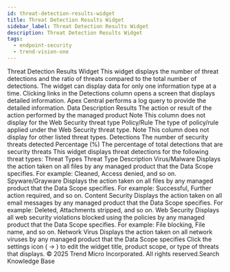 ```yaml
---
id: threat-detection-results-widget
title: Threat Detection Results Widget
sidebar_label: Threat Detection Results Widget
description: Threat Detection Results Widget
tags:
  - endpoint-security
  - trend-vision-one
---
```


 Threat Detection Results Widget This widget displays the number of threat detections and the ratio of threats compared to the total number of detections. The widget can display data for only one information type at a time. Clicking links in the Detections column opens a screen that displays detailed information. Apex Central performs a log query to provide the detailed information. Data Description Results The action or result of the action performed by the managed product Note This column does not display for the Web Security threat type Policy/Rule The type of policy/rule applied under the Web Security threat type. Note This column does not display for other listed threat types. Detections The number of security threats detected Percentage (%) The percentage of total detections that are security threats This widget displays threat detections for the following threat types: Threat Types Threat Type Description Virus/Malware Displays the action taken on all files by any managed product that the Data Scope specifies. For example: Cleaned, Access denied, and so on. Spyware/Grayware Displays the action taken on all files by any managed product that the Data Scope specifies. For example: Successful, Further action required, and so on. Content Security Displays the action taken on all email messages by any managed product that the Data Scope specifies. For example: Deleted, Attachments stripped, and so on. Web Security Displays all web security violations blocked using the policies by any managed product that the Data Scope specifies. For example: File blocking, File name, and so on. Network Virus Displays the action taken on all network viruses by any managed product that the Data Scope specifies Click the settings icon ( → ) to edit the widget title, product scope, or type of threats that displays. © 2025 Trend Micro Incorporated. All rights reserved.Search Knowledge Base